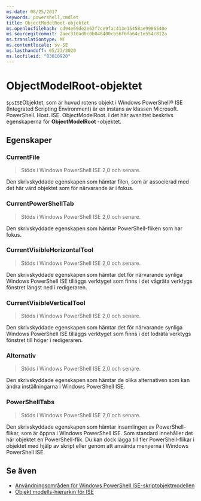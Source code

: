 ```yaml
---
ms.date: 08/25/2017
keywords: powershell,cmdlet
title: ObjectModelRoot-objektet
ms.openlocfilehash: cd94e69de2e62f7ce9fac413e15458ae9986540e
ms.sourcegitcommit: 2aec310ad0c0b048400cb56f6fa64c1e554c812a
ms.translationtype: MT
ms.contentlocale: sv-SE
ms.lasthandoff: 05/23/2020
ms.locfileid: "83810920"
---
```

# <a name="the-objectmodelroot-object"></a>ObjectModelRoot-objektet

`$psISE`Objektet, som är huvud rotens objekt i Windows PowerShell® ISE (Integrated Scripting Environment) är en instans av klassen Microsoft. PowerShell. Host. ISE. ObjectModelRoot. I det här avsnittet beskrivs egenskaperna för **ObjectModelRoot** -objektet.

## <a name="properties"></a>Egenskaper

### <a name="currentfile"></a>CurrentFile

> Stöds i Windows PowerShell ISE 2,0 och senare.

Den skrivskyddade egenskapen som hämtar filen, som är associerad med det här värd objektet som för närvarande är i fokus.

### <a name="currentpowershelltab"></a>CurrentPowerShellTab

> Stöds i Windows PowerShell ISE 2,0 och senare.

Den skrivskyddade egenskapen som hämtar PowerShell-fliken som har fokus.

### <a name="currentvisiblehorizontaltool"></a>CurrentVisibleHorizontalTool

> Stöds i Windows PowerShell ISE 2,0 och senare.

Den skrivskyddade egenskapen som hämtar det för närvarande synliga Windows PowerShell ISE tilläggs verktyget som finns i det vågräta verktygs fönstret längst ned i redigeraren.

### <a name="currentvisibleverticaltool"></a>CurrentVisibleVerticalTool

> Stöds i Windows PowerShell ISE 2,0 och senare.

Den skrivskyddade egenskapen som hämtar det för närvarande synliga Windows PowerShell ISE tilläggs verktyget som finns i det lodräta verktygs fönstret till höger i redigeraren.

### <a name="options"></a>Alternativ

> Stöds i Windows PowerShell ISE 2,0 och senare.

Den skrivskyddade egenskapen som hämtar de olika alternativen som kan ändra inställningarna i Windows PowerShell ISE.

### <a name="powershelltabs"></a>PowerShellTabs

> Stöds i Windows PowerShell ISE 2,0 och senare.

Den skrivskyddade egenskapen som hämtar insamlingen av PowerShell-flikar, som är öppna i Windows PowerShell ISE. Som standard innehåller det här objektet en PowerShell-flik. Du kan dock lägga till fler PowerShell-flikar i objektet med hjälp av skript eller genom att använda menyerna i Windows PowerShell ISE.

## <a name="see-also"></a>Se även

- [Användningsområden för Windows PowerShell ISE-skriptobjektmodellen](Purpose-of-the-Windows-PowerShell-ISE-Scripting-Object-Model.md)
- [Objekt modells-hierarkin för ISE](The-ISE-Object-Model-Hierarchy.md)

